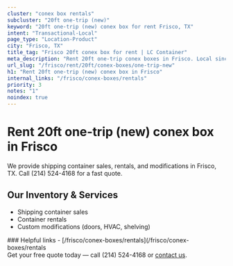 ```yaml
---
cluster: "conex box rentals"
subcluster: "20ft one-trip (new)"
keyword: "20ft one-trip (new) conex box for rent Frisco, TX"
intent: "Transactional-Local"
page_type: "Location-Product"
city: "Frisco, TX"
title_tag: "Frisco 20ft conex box for rent | LC Container"
meta_description: "Rent 20ft one-trip conex boxes in Frisco. Local since 2003. Flexible rental terms. Same-week delivery available. Get your free quote — call (214) 524-4168 to..."
url_slug: "/frisco/rent/20ft/conex-boxes/one-trip-new"
h1: "Rent 20ft one-trip (new) conex box in Frisco"
internal_links: "/frisco/conex-boxes/rentals"
priority: 3
notes: "1"
noindex: true
---
```


# Rent 20ft one-trip (new) conex box in Frisco

We provide shipping container sales, rentals, and modifications in Frisco, TX. Call (214) 524-4168 for a fast quote.

## Our Inventory & Services
- Shipping container sales
- Container rentals
- Custom modifications (doors, HVAC, shelving)

<div data-section="internal-links">
### Helpful links
- [/frisco/conex-boxes/rentals](/frisco/conex-boxes/rentals
</div>

<div data-section="cta">
Get your free quote today — call (214) 524-4168 or <a href="/contact">contact us</a>.
</div>

<script type="application/ld+json">{"@context":"https://schema.org","@type":"FAQPage","mainEntity":[{"@type":"Question","name":"How much does delivery cost in Frisco, TX?","acceptedAnswer":{"@type":"Answer","text":"Delivery costs vary by distance and container size. Most deliveries in Frisco, TX range from $150-$300. Call (214) 524-4168 for an exact quote based on your specific location."}},{"@type":"Question","name":"Do you offer financing or payment plans?","acceptedAnswer":{"@type":"Answer","text":"We accept major credit cards, checks, and can discuss commercial terms for bulk purchases. Call (214) 524-4168 to discuss options."}},{"@type":"Question","name":"Can you customize containers in Frisco, TX?","acceptedAnswer":{"@type":"Answer","text":"Yes — we perform modifications like doors, HVAC, insulation, and shelving. Request a custom quote at (214) 524-4168 or via our contact form."}}]}</script>
